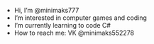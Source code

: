 -  Hi, I’m @minimaks777
-  I’m interested in computer games and coding
-  I’m currently learning to code C#
-  How to reach me: VK @minimaks552278

